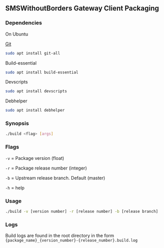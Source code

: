 ## SMSWithoutBorders Gateway Client Packaging

### Dependencies

On Ubuntu

[Git](https://git-scm.com/)

```bash
sudo apt install git-all
```

Build-essential

```bash
sudo apt install build-essential
```

Devscripts

```bash
sudo apt install devscripts
```

Debhelper

```bash
sudo apt install debhelper
```

### Synopsis

```bash
./build <flag> [args]
```

### Flags

`-v` = Package version (float)

`-r` = Package release number (integer)

`-b` = Upstream release branch. Default (master)

`-h` = help

### Usage

```bash
./build -v [version number] -r [release number] -b [release branch]
```

### Logs

Build logs are found in the root directory in the form `{package_name}_{version_number}-{release_number}.build.log`
